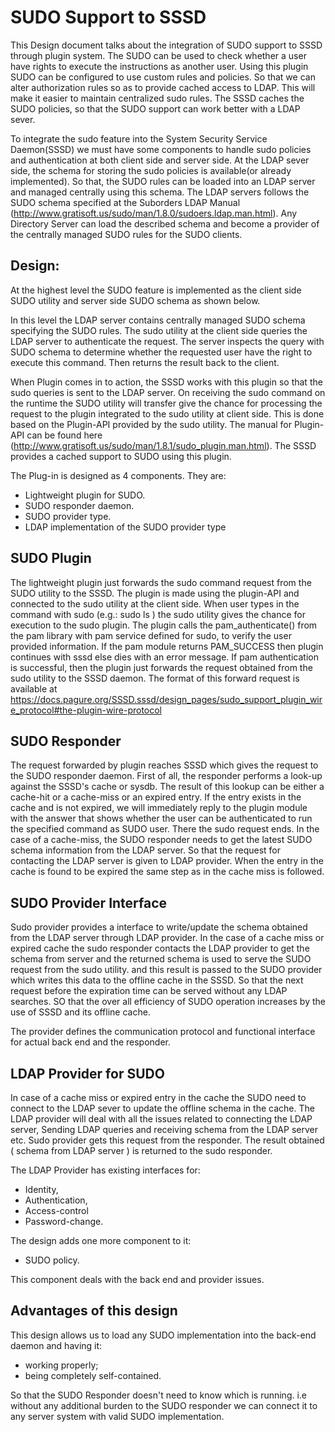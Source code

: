 # SUDO Support to SSSD

This Design document talks about the integration of SUDO support to SSSD through plugin system. The SUDO can be used to check whether a user have rights to execute the instructions as another user. Using this plugin SUDO can be configured to use custom rules and policies. So that we can alter authorization rules so as to provide cached access to LDAP. This will make it easier to maintain centralized sudo rules. The SSSD caches the SUDO policies, so that the SUDO support can work better with a LDAP sever.

To integrate the sudo feature into the System Security Service Daemon(SSSD) we must have some components to handle sudo policies and authentication at both client side and server side. At the LDAP sever side, the schema for storing the sudo policies is available(or already implemented). So that, the SUDO rules can be loaded into an LDAP server and managed centrally using this schema. The LDAP servers follows the SUDO schema specified at the Suborders LDAP Manual (<http://www.gratisoft.us/sudo/man/1.8.0/sudoers.ldap.man.html>). Any Directory Server can load the described schema and become a provider of the centrally managed SUDO rules for the SUDO clients.

## Design:

At the highest level the SUDO feature is implemented as the client side SUDO utility and server side SUDO schema as shown below.

In this level the LDAP server contains centrally managed SUDO schema specifying the SUDO rules. The sudo utility at the client side queries the LDAP server to authenticate the request. The server inspects the query with SUDO schema to determine whether the requested user have the right to execute this command. Then returns the result back to the client.

When Plugin comes in to action, the SSSD works with this plugin so that the sudo queries is sent to the LDAP server. On receiving the sudo command on the runtime the SUDO utility will transfer give the chance for processing the request to the plugin integrated to the sudo utility at client side. This is done based on the Plugin-API provided by the sudo utility. The manual for Plugin-API can be found here ([<http://www.gratisoft.us/sudo/man/1.8.1/sudo_plugin.man.html>](http://www.gratisoft.us/sudo/man/1.8.1/sudo_plugin.man.html)). The SSSD provides a cached support to SUDO using this plugin.

The Plug-in is designed as 4 components. They are:

  - Lightweight plugin for SUDO.
  - SUDO responder daemon.
  - SUDO provider type.
  - LDAP implementation of the SUDO provider type

## SUDO Plugin

The lightweight plugin just forwards the sudo command request from the SUDO utility to the SSSD. The plugin is made using the plugin-API and connected to the sudo utility at the client side. When user types in the command with sudo (e.g.: sudo ls ) the sudo utility gives the chance for execution to the sudo plugin. The plugin calls the pam_authenticate() from the pam library with pam service defined for sudo, to verify the user provided information. If the pam module returns PAM_SUCCESS then plugin continues with sssd else dies with an error message. If pam authentication is successful, then the plugin just forwards the request obtained from the sudo utility to the SSSD daemon. The format of this forward request is available at [<https://docs.pagure.org/SSSD.sssd/design_pages/sudo_support_plugin_wire_protocol#the-plugin-wire-protocol>](https://docs.pagure.org/SSSD.sssd/design_pages/sudo_support_plugin_wire_protocol.html#the-plugin-wire-protocol)

## SUDO Responder

The request forwarded by plugin reaches SSSD which gives the request to the SUDO responder daemon. First of all, the responder performs a look-up against the SSSD's cache or sysdb. The result of this lookup can be either a cache-hit or a cache-miss or an expired entry. If the entry exists in the cache and is not expired, we will immediately reply to the plugin module with the answer that shows whether the user can be authenticated to run the specified command as SUDO user. There the sudo request ends. In the case of a cache-miss, the SUDO responder needs to get the latest SUDO schema information from the LDAP server. So that the request for contacting the LDAP server is given to LDAP provider. When the entry in the cache is found to be expired the same step as in the cache miss is followed.

## SUDO Provider Interface

Sudo provider provides a interface to write/update the schema obtained from the LDAP server through LDAP provider. In the case of a cache miss or expired cache the sudo responder contacts the LDAP provider to get the schema from server and the returned schema is used to serve the SUDO request from the sudo utility. and this result is passed to the SUDO provider which writes this data to the offline cache in the SSSD. So that the next request before the expiration time can be served without any LDAP searches. SO that the over all efficiency of SUDO operation increases by the use of SSSD and its offline cache.

The provider defines the communication protocol and functional interface for actual back end and the responder.

## LDAP Provider for SUDO

In case of a cache miss or expired entry in the cache the SUDO need to connect to the LDAP sever to update the offline schema in the cache. The LDAP provider will deal with all the issues related to connecting the LDAP server, Sending LDAP queries and receiving schema from the LDAP server etc. Sudo provider gets this request from the responder. The result obtained ( schema from LDAP server ) is returned to the sudo responder.

The LDAP Provider has existing interfaces for:

  - Identity,
  - Authentication,
  - Access-control
  - Password-change.

The design adds one more component to it:

  - SUDO policy.

This component deals with the back end and provider issues.

## Advantages of this design

This design allows us to load any SUDO implementation into the back-end daemon and having it:

  - working properly;
  - being completely self-contained.

So that the SUDO Responder doesn't need to know which is running. i.e without any additional burden to the SUDO responder we can connect it to any server system with valid SUDO implementation.
